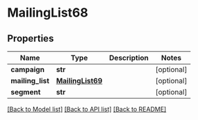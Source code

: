 # MailingList68

## Properties
Name | Type | Description | Notes
------------ | ------------- | ------------- | -------------
**campaign** | **str** |  | [optional] 
**mailing_list** | [**MailingList69**](MailingList69.md) |  | [optional] 
**segment** | **str** |  | [optional] 

[[Back to Model list]](../README.md#documentation-for-models) [[Back to API list]](../README.md#documentation-for-api-endpoints) [[Back to README]](../README.md)


